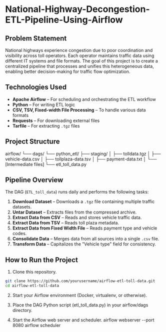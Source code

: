 # National-Highway-Decongestion-ETL-Pipeline-Using-Airflow
## Problem Statement

National highways experience congestion due to poor coordination and visibility across toll operators. Each operator maintains traffic data using different IT systems and file formats. The goal of this project is to create a centralized pipeline that processes and unifies this heterogeneous data, enabling better decision-making for traffic flow optimization.

## Technologies Used

- **Apache Airflow** – For scheduling and orchestrating the ETL workflow
- **Python** – For writing ETL logic
- **CSV, TSV, Fixed-width File Processing** – To handle various data formats
- **Requests** – For downloading external files
- **Tarfile** – For extracting `.tgz` files

## Project Structure

airflow/
└── dags/
└── python_etl/
├── staging/
│ ├── tolldata.tgz
│ ├── vehicle-data.csv
│ ├── tollplaza-data.tsv
│ ├── payment-data.txt
│ └── [Intermediate files]
└── etl_toll_data.py


## Pipeline Overview

The DAG (`ETL_toll_data`) runs daily and performs the following tasks:

1. **Download Dataset** – Downloads a `.tgz` file containing multiple traffic datasets.
2. **Untar Dataset** – Extracts files from the compressed archive.
3. **Extract Data from CSV** – Reads and stores vehicle traffic data.
4. **Extract Data from TSV** – Reads toll plaza metadata.
5. **Extract Data from Fixed Width File** – Reads payment type and vehicle codes.
6. **Consolidate Data** – Merges data from all sources into a single `.csv` file.
7. **Transform Data** – Capitalizes the "Vehicle type" field for consistency.

## How to Run the Project

1. Clone this repository.

```bash
git clone https://github.com/yourusername/airflow-etl-toll-data.git
cd airflow-etl-toll-data
```

2. Start your Airflow environment (Docker, virtualenv, or otherwise).

3. Place the DAG Python script (etl_toll_data.py) in your airflow/dags directory.

4. Start the Airflow web server and scheduler.
airflow webserver --port 8080
airflow scheduler

